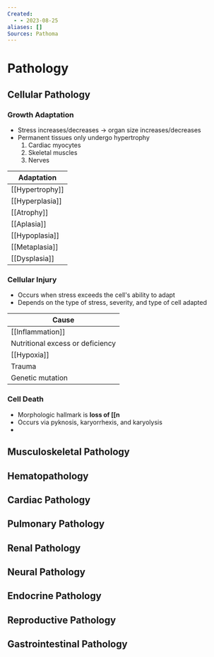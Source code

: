```yaml
---
Created:
  - - 2023-08-25
aliases: []
Sources: Pathoma
---
```

# Pathology
## Cellular Pathology
### Growth Adaptation
- Stress increases/decreases → organ size increases/decreases
- Permanent tissues only undergo hypertrophy
  1. Cardiac myocytes
  2. Skeletal muscles
  3. Nerves

| Adaptation      |
| --------------- |
| [[Hypertrophy]] |
| [[Hyperplasia]] |
| [[Atrophy]]     |
| [[Aplasia]]     |
| [[Hypoplasia]]  |
| [[Metaplasia]]  |
| [[Dysplasia]]   |

### Cellular Injury
- Occurs when stress exceeds the cell's ability to adapt
- Depends on the type of stress, severity, and type of cell adapted

| Cause                            |
| -------------------------------- |
| [[Inflammation]]                 |
| Nutritional excess or deficiency |
| [[Hypoxia]]                      |
| Trauma                           |
| Genetic mutation                 |

### Cell Death
- Morphologic hallmark is **loss of [[n**
- Occurs via pyknosis, karyorrhexis, and karyolysis
- 

## Musculoskeletal Pathology
## Hematopathology
## Cardiac Pathology
## Pulmonary Pathology
## Renal Pathology
## Neural Pathology
## Endocrine Pathology
## Reproductive Pathology
## Gastrointestinal Pathology

